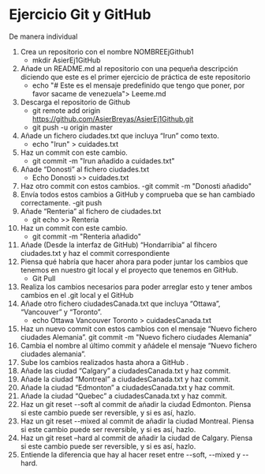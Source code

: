 # Ejercicio Git y GitHub
De manera individual
1. Crea un repositorio con el nombre NOMBREEjGithub1
    - mkdir AsierEj1GitHub
2. Añade un README.md al repositorio con una pequeña descripción diciendo que este
es el primer ejercicio de práctica de este repositorio
    - echo "# Este es el mensaje predefinido que tengo que poner, por favor sacame de venezuela"> Leeme.md
3. Descarga el repositorio de Github
    - git remote add origin https://github.com/AsierBreyas/AsierEj1Github.git
    - git push -u origin master
4. Añade un fichero ciudades.txt que incluya “Irun” como texto.
    - echo "Irun" > cuidades.txt
5. Haz un commit con este cambio.
    - git commit -m "Irun añadido a cuidades.txt"
6. Añade “Donosti” al fichero ciudades.txt
    - Echo Donosti >> cuidades.txt
7. Haz otro commit con estos cambios.
    -git commit -m "Donosti añadido"
8. Envía todos estos cambios a GitHub y comprueba que se han cambiado
correctamente.
    -git push
9. Añade “Renteria” al fichero de ciudades.txt
    - git echo >> Renteria
10. Haz un commit con este cambio.
    - git commit -m "Renteria añadido"
11. Añade (Desde la interfaz de GitHub) “Hondarribia” al fihcero ciudades.txt y haz el
commit correspondiente
12. Piensa qué habría que hacer ahora para poder juntar los cambios que tenemos en
nuestro git local y el proyecto que tenemos en GitHub.
    - Git Pull
13. Realiza los cambios necesarios para poder arreglar esto y tener ambos cambios en el
.git local y el GitHub
14. Añade otro fichero ciudadesCanada.txt que incluya “Ottawa”, “Vancouver” y
“Toronto”.
    - echo Ottawa Vancouver Toronto > cuidadesCanada.txt
15. Haz un nuevo commit con estos cambios con el mensaje “Nuevo fichero ciudades
Alemania”.
    git commit -m "Nuevo fichero ciudades Alemania”
16. Cambia el nombre al último commit y añádele el mensaje “Nuevo fichero ciudades
alemania”.
17. Sube los cambios realizados hasta ahora a GitHub .
18. Añade las ciudad “Calgary” a ciudadesCanada.txt y haz commit.
19. Añade la ciudad “Montreal” a ciudadesCanada.txt y haz commit.
20. Añade la ciudad “Edmonton” a ciudadesCanada.txt y haz commit.
21. Añade la ciudad “Quebec” a ciudadesCanada.txt y haz commit.
22. Haz un git reset --soft al commit de añadir la ciudad Edmonton. Piensa si este cambio
puede ser reversible, y si es así, hazlo.
23. Haz un git reset --mixed al commit de añadir la ciudad Montreal. Piensa si este cambio
puede ser reversible, y si es así, hazlo.
24. Haz un git reset –hard al commit de añadir la ciudad de Calgary. Piensa si este cambio
puede ser reversible, y si es así, hazlo.
25. Entiende la diferencia que hay al hacer reset entre --soft, --mixed y --hard.